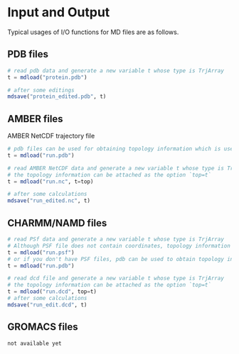 # Input and Output

Typical usages of I/O functions for MD files are as follows. 

## PDB files

```julia
# read pdb data and generate a new variable t whose type is TrjArray
t = mdload("protein.pdb")

# after some editings
mdsave("protein_edited.pdb", t)
```

## AMBER files

AMBER NetCDF trajectory file
```julia
# pdb files can be used for obtaining topology information which is used in atom selections
t = mdload("run.pdb")

# read AMBER NetCDF data and generate a new variable t whose type is TrjArray
# the topology information can be attached as the option `top=t`
t = mdload("run.nc", t=top)

# after some calculations
mdsave("run_edited.nc", t)
```

## CHARMM/NAMD files
```julia
# read PSf data and generate a new variable t whose type is TrjArray
# Although PSF file does not contain coordinates, topology information is used in atom selections
t = mdload("run.psf")
# or if you don't have PSF files, pdb can be used to obtain topology information
t = mdload("run.pdb")

# read dcd file and generate a new variable t whose type is TrjArray
# the topology information can be attached as the option `top=t`
t = mdload("run.dcd", top=t)
# after some calculations
mdsave("run_edit.dcd", t)
```

## GROMACS files

```
not available yet
```
